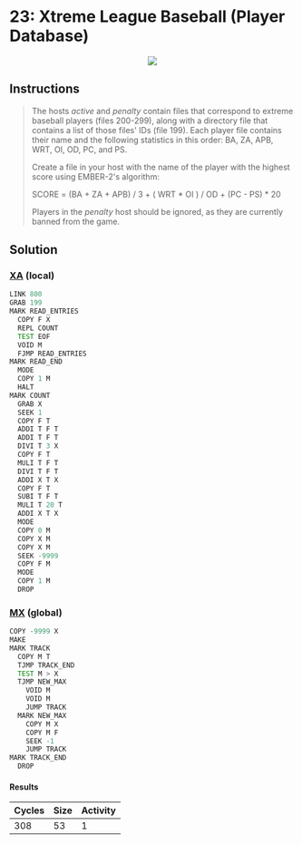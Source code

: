 # 23: Xtreme League Baseball (Player Database)

<div align="center"><img src="EXAPUNKS - Xtreme League Baseball (308, 53, 1, 2024-06-23-17-24-34).mp4" /></div>

## Instructions
> The hosts *active* and *penalty* contain files that correspond to extreme baseball players (files 200-299), along with a directory file that contains a list of those files' IDs (file 199). Each player file contains their name and the following statistics in this order: BA, ZA, APB, WRT, OI, OD, PC, and PS.
> 
> Create a file in your host with the name of the player with the highest score using EMBER-2's algorithm:
> 
> SCORE = (BA + ZA + APB) / 3 + ( WRT \* OI ) / OD + (PC - PS) \* 20
> 
> Players in the *penalty* host should be ignored, as they are currently banned from the game.

## Solution

### [XA](XA.exa) (local)
```asm
LINK 800
GRAB 199
MARK READ_ENTRIES
  COPY F X
  REPL COUNT
  TEST EOF
  VOID M
  FJMP READ_ENTRIES
MARK READ_END
  MODE
  COPY 1 M
  HALT
MARK COUNT
  GRAB X
  SEEK 1
  COPY F T
  ADDI T F T
  ADDI T F T
  DIVI T 3 X
  COPY F T
  MULI T F T
  DIVI T F T
  ADDI X T X
  COPY F T
  SUBI T F T
  MULI T 20 T
  ADDI X T X
  MODE
  COPY 0 M
  COPY X M
  COPY X M
  SEEK -9999
  COPY F M
  MODE
  COPY 1 M
  DROP
```

### [MX](MX.exa) (global)
```asm
COPY -9999 X
MAKE
MARK TRACK
  COPY M T
  TJMP TRACK_END
  TEST M > X
  TJMP NEW_MAX
    VOID M
    VOID M
    JUMP TRACK
  MARK NEW_MAX
    COPY M X
    COPY M F
    SEEK -1
    JUMP TRACK
MARK TRACK_END
  DROP
```

#### Results
| Cycles | Size | Activity |
|--------|------|----------|
| 308    | 53   | 1        |
